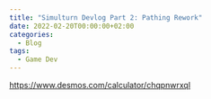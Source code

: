 ```yaml
---
title: "Simulturn Devlog Part 2: Pathing Rework"
date: 2022-02-20T00:00:00+02:00
categories:
  - Blog
tags:
  - Game Dev
---
```




https://www.desmos.com/calculator/chqpnwrxql